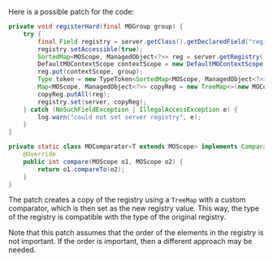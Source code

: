 Here is a possible patch for the code:

```java
private void registerHard(final MOGroup group) {
    try {
        final Field registry = server.getClass().getDeclaredField("registry");
        registry.setAccessible(true);
        SortedMap<MOScope, ManagedObject<?>> reg = server.getRegistry();
        DefaultMOContextScope contextScope = new DefaultMOContextScope(new OctetString(""), group.getScope());
        reg.put(contextScope, group);
        Type token = new TypeToken<SortedMap<MOScope, ManagedObject<?>>>(){}.getType();
        Map<MOScope, ManagedObject<?>> copyReg = new TreeMap<>(new MOComparator<>());
        copyReg.putAll(reg);
        registry.set(server, copyReg);
    } catch (NoSuchFieldException | IllegalAccessException e) {
        log.warn("could not set server registry", e);
    }
}

private static class MOComparator<T extends MOScope> implements Comparator<MOScope> {
    @Override
    public int compare(MOScope o1, MOScope o2) {
        return o1.compareTo(o2);
    }
}
```

The patch creates a copy of the registry using a `TreeMap` with a custom comparator, which is then set as the new registry value. This way, the type of the registry is compatible with the type of the original registry.

Note that this patch assumes that the order of the elements in the registry is not important. If the order is important, then a different approach may be needed.